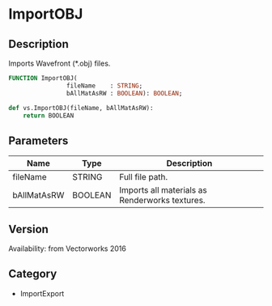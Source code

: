 # ImportOBJ

## Description
Imports Wavefront (*.obj) files.

```pascal
FUNCTION ImportOBJ(
				fileName    : STRING;
				bAllMatAsRW : BOOLEAN): BOOLEAN;
```

```python
def vs.ImportOBJ(fileName, bAllMatAsRW):
    return BOOLEAN
```

## Parameters
|Name|Type|Description|
|---|---|---|
|fileName|STRING|Full file path.|
|bAllMatAsRW|BOOLEAN|Imports all materials as Renderworks textures.|

## Version
Availability: from Vectorworks 2016

## Category
* ImportExport


